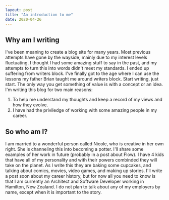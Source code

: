 ```yaml
---
layout: post
title: "An introduction to me"
date: 2020-04-26
---
```


## Why am I writing
I've been meaning to create a blog site for many years. Most previous attempts have gone by the wayside, mainly due to my interest levels fluctuating. I thought I had some amazing stuff to say in the past, and my attempts to turn this into words didn't meet my standards. I ended up suffering from writers block. I've finally got to the age where I can use the lessons my father Brian taught me around writers block. Start writing, just start. The only way you get something of value is with a concept or an idea. I'm writing this blog for two main reasons:

1. To help me understand my thoughts and keep a record of my views and how they evolve.
2. I have had the priviledge of working with some amazing people in my career.

## So who am I?

I am married to a wonderful person called Nicole, who is creative in her own right. She is channeling this into becoming a potter. I'll share some examples of her work in future (probably in a post about Flow). I have 4 kids that have all of my personality and with their powers combinded they will take on the planet. As I write this they are baking some cupcakes, and talking about comics, movies, video games, and making up stories. I'll write a post soon about my career history, but for now all you need to know is that I am currently an Architect and Software Developer working in Hamilton, New Zealand. I do not plan to talk about any of my employers by name, except when it is important to the story.
